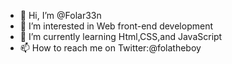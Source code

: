 - 👋 Hi, I’m @Folar33n
- 👀 I’m interested in Web front-end development
- 🌱 I’m currently learning Html,CSS,and JavaScript
- 📫 How to reach me on Twitter:@folatheboy

<!---
Folar33n/Folar33n is a ✨ special ✨ repository because its `README.md` (this file) appears on your GitHub profile.
You can click the Preview link to take a look at your changes.
--->
